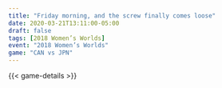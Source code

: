 ```yaml
---
title: "Friday morning, and the screw finally comes loose"
date: 2020-03-21T13:11:00-05:00
draft: false
tags: [2018 Women’s Worlds]
event: "2018 Women’s Worlds"
game: "CAN vs JPN"
---
```

{{< game-details >}}
<!--more--> 
